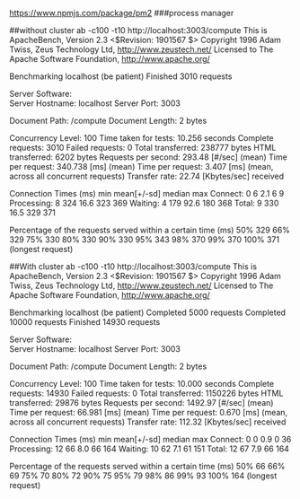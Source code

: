 https://www.npmjs.com/package/pm2 ###process manager

##without cluster
ab -c100 -t10 http://localhost:3003/compute
This is ApacheBench, Version 2.3 <$Revision: 1901567 $>
Copyright 1996 Adam Twiss, Zeus Technology Ltd, http://www.zeustech.net/
Licensed to The Apache Software Foundation, http://www.apache.org/

Benchmarking localhost (be patient)
Finished 3010 requests


Server Software:        
Server Hostname:        localhost
Server Port:            3003

Document Path:          /compute
Document Length:        2 bytes

Concurrency Level:      100
Time taken for tests:   10.256 seconds
Complete requests:      3010
Failed requests:        0
Total transferred:      238777 bytes
HTML transferred:       6202 bytes
Requests per second:    293.48 [#/sec] (mean)
Time per request:       340.738 [ms] (mean)
Time per request:       3.407 [ms] (mean, across all concurrent requests)
Transfer rate:          22.74 [Kbytes/sec] received

Connection Times (ms)
              min  mean[+/-sd] median   max
Connect:        0    6   2.1      6       9
Processing:     8  324  16.6    323     369
Waiting:        4  179  92.6    180     368
Total:          9  330  16.5    329     371

Percentage of the requests served within a certain time (ms)
  50%    329
  66%    329
  75%    330
  80%    330
  90%    330
  95%    343
  98%    370
  99%    370
 100%    371 (longest request)

##With cluster
ab -c100 -t10 http://localhost:3003/compute
This is ApacheBench, Version 2.3 <$Revision: 1901567 $>
Copyright 1996 Adam Twiss, Zeus Technology Ltd, http://www.zeustech.net/
Licensed to The Apache Software Foundation, http://www.apache.org/

Benchmarking localhost (be patient)
Completed 5000 requests
Completed 10000 requests
Finished 14930 requests


Server Software:        
Server Hostname:        localhost
Server Port:            3003

Document Path:          /compute
Document Length:        2 bytes

Concurrency Level:      100
Time taken for tests:   10.000 seconds
Complete requests:      14930
Failed requests:        0
Total transferred:      1150226 bytes
HTML transferred:       29876 bytes
Requests per second:    1492.97 [#/sec] (mean)
Time per request:       66.981 [ms] (mean)
Time per request:       0.670 [ms] (mean, across all concurrent requests)
Transfer rate:          112.32 [Kbytes/sec] received

Connection Times (ms)
              min  mean[+/-sd] median   max
Connect:        0    0   0.9      0      36
Processing:    12   66   8.0     66     164
Waiting:       10   62   7.1     61     151
Total:         12   67   7.9     66     164

Percentage of the requests served within a certain time (ms)
  50%     66
  66%     69
  75%     70
  80%     72
  90%     75
  95%     79
  98%     86
  99%     93
 100%    164 (longest request)
